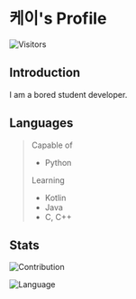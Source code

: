 # 케이's Profile

![Visitors](http://hits.dwyl.com/okay0325/Profile.svg)

## Introduction

I am a bored student developer.

## Languages

> Capable of
> - Python
>
> Learning
> - Kotlin
> - Java
> - C, C++

## Stats

![Contribution](https://github-readme-stats.vercel.app/api?username=okay0325&cache_seconds=1800&count_private=true&show_icons=true&theme=algolia&include_all_commits=true&count_private=true)

![Language](https://github-readme-stats.vercel.app/api/top-langs/?username=okay0325&cache_seconds=1800&theme=algolia)

